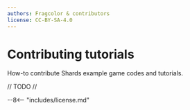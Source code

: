 ```yaml
---
authors: Fragcolor & contributors
license: CC-BY-SA-4.0
---
```


# Contributing tutorials

How-to contribute Shards example game codes and tutorials.

// TODO //


--8<-- "includes/license.md"
